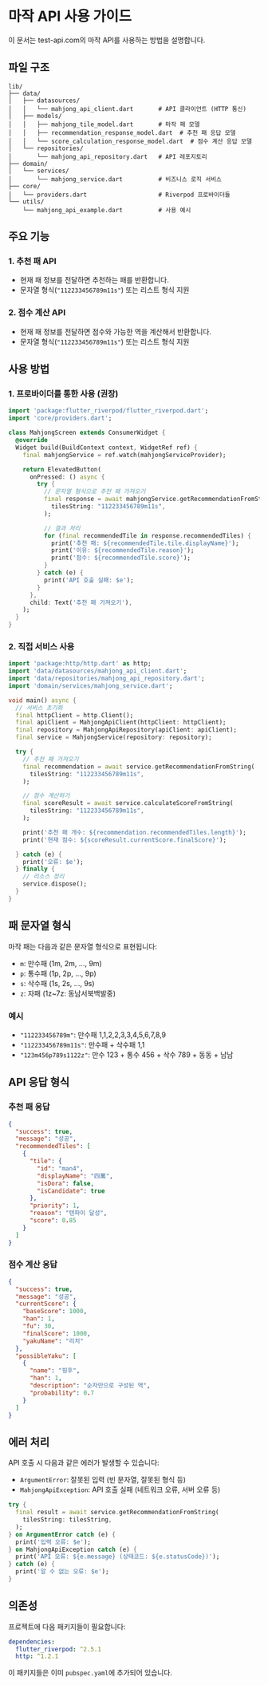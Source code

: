 # 마작 API 사용 가이드

이 문서는 test-api.com의 마작 API를 사용하는 방법을 설명합니다.

## 파일 구조

```
lib/
├── data/
│   ├── datasources/
│   │   └── mahjong_api_client.dart       # API 클라이언트 (HTTP 통신)
│   ├── models/
│   │   ├── mahjong_tile_model.dart       # 마작 패 모델
│   │   ├── recommendation_response_model.dart  # 추천 패 응답 모델
│   │   └── score_calculation_response_model.dart  # 점수 계산 응답 모델
│   └── repositories/
│       └── mahjong_api_repository.dart   # API 레포지토리
├── domain/
│   └── services/
│       └── mahjong_service.dart          # 비즈니스 로직 서비스
├── core/
│   └── providers.dart                    # Riverpod 프로바이더들
└── utils/
    └── mahjong_api_example.dart          # 사용 예시
```

## 주요 기능

### 1. 추천 패 API

- 현재 패 정보를 전달하면 추천하는 패를 반환합니다.
- 문자열 형식(`"112233456789m11s"`) 또는 리스트 형식 지원

### 2. 점수 계산 API

- 현재 패 정보를 전달하면 점수와 가능한 역을 계산해서 반환합니다.
- 문자열 형식(`"112233456789m11s"`) 또는 리스트 형식 지원

## 사용 방법

### 1. 프로바이더를 통한 사용 (권장)

```dart
import 'package:flutter_riverpod/flutter_riverpod.dart';
import 'core/providers.dart';

class MahjongScreen extends ConsumerWidget {
  @override
  Widget build(BuildContext context, WidgetRef ref) {
    final mahjongService = ref.watch(mahjongServiceProvider);

    return ElevatedButton(
      onPressed: () async {
        try {
          // 문자열 형식으로 추천 패 가져오기
          final response = await mahjongService.getRecommendationFromString(
            tilesString: "112233456789m11s",
          );

          // 결과 처리
          for (final recommendedTile in response.recommendedTiles) {
            print('추천 패: ${recommendedTile.tile.displayName}');
            print('이유: ${recommendedTile.reason}');
            print('점수: ${recommendedTile.score}');
          }
        } catch (e) {
          print('API 호출 실패: $e');
        }
      },
      child: Text('추천 패 가져오기'),
    );
  }
}
```

### 2. 직접 서비스 사용

```dart
import 'package:http/http.dart' as http;
import 'data/datasources/mahjong_api_client.dart';
import 'data/repositories/mahjong_api_repository.dart';
import 'domain/services/mahjong_service.dart';

void main() async {
  // 서비스 초기화
  final httpClient = http.Client();
  final apiClient = MahjongApiClient(httpClient: httpClient);
  final repository = MahjongApiRepository(apiClient: apiClient);
  final service = MahjongService(repository: repository);

  try {
    // 추천 패 가져오기
    final recommendation = await service.getRecommendationFromString(
      tilesString: "112233456789m11s",
    );

    // 점수 계산하기
    final scoreResult = await service.calculateScoreFromString(
      tilesString: "112233456789m11s",
    );

    print('추천 패 개수: ${recommendation.recommendedTiles.length}');
    print('현재 점수: ${scoreResult.currentScore.finalScore}');

  } catch (e) {
    print('오류: $e');
  } finally {
    // 리소스 정리
    service.dispose();
  }
}
```

## 패 문자열 형식

마작 패는 다음과 같은 문자열 형식으로 표현됩니다:

- `m`: 만수패 (1m, 2m, ..., 9m)
- `p`: 통수패 (1p, 2p, ..., 9p)
- `s`: 삭수패 (1s, 2s, ..., 9s)
- `z`: 자패 (1z~7z: 동남서북백발중)

### 예시

- `"112233456789m"`: 만수패 1,1,2,2,3,3,4,5,6,7,8,9
- `"112233456789m11s"`: 만수패 + 삭수패 1,1
- `"123m456p789s1122z"`: 만수 123 + 통수 456 + 삭수 789 + 동동 + 남남

## API 응답 형식

### 추천 패 응답

```json
{
  "success": true,
  "message": "성공",
  "recommendedTiles": [
    {
      "tile": {
        "id": "man4",
        "displayName": "四萬",
        "isDora": false,
        "isCandidate": true
      },
      "priority": 1,
      "reason": "텐파이 달성",
      "score": 0.85
    }
  ]
}
```

### 점수 계산 응답

```json
{
  "success": true,
  "message": "성공",
  "currentScore": {
    "baseScore": 1000,
    "han": 1,
    "fu": 30,
    "finalScore": 1000,
    "yakuName": "리치"
  },
  "possibleYaku": [
    {
      "name": "핑후",
      "han": 1,
      "description": "순자만으로 구성된 역",
      "probability": 0.7
    }
  ]
}
```

## 에러 처리

API 호출 시 다음과 같은 에러가 발생할 수 있습니다:

- `ArgumentError`: 잘못된 입력 (빈 문자열, 잘못된 형식 등)
- `MahjongApiException`: API 호출 실패 (네트워크 오류, 서버 오류 등)

```dart
try {
  final result = await service.getRecommendationFromString(
    tilesString: tilesString,
  );
} on ArgumentError catch (e) {
  print('입력 오류: $e');
} on MahjongApiException catch (e) {
  print('API 오류: ${e.message} (상태코드: ${e.statusCode})');
} catch (e) {
  print('알 수 없는 오류: $e');
}
```

## 의존성

프로젝트에 다음 패키지들이 필요합니다:

```yaml
dependencies:
  flutter_riverpod: ^2.5.1
  http: ^1.2.1
```

이 패키지들은 이미 `pubspec.yaml`에 추가되어 있습니다.
